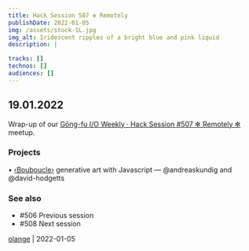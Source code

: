 ```yaml
---
title: Hack Session 507 ✼ Remotely
publishDate: 2022-01-05
img: /assets/stock-1L.jpg
img_alt: Iridescent ripples of a bright blue and pink liquid
description: |

tracks: []
technos: []
audiences: []
---
```


## 19.01.2022

Wrap-up of our [Gōng-fu I/O Weekly · Hack Session #507 ✼ Remotely ✼](https://www.meetup.com/fr-FR/gōngfuIO/events/rkqdrsydccbzb/) meetup.

### Projects

• [‹Bouboucle›](http://bouboucle.com) generative art with Javascript — @andreaskundig and @david-hodgetts 

### See also

* #506 Previous session
* #508 Next session

[olange](https://github.com/olange) | 2022-01-05


